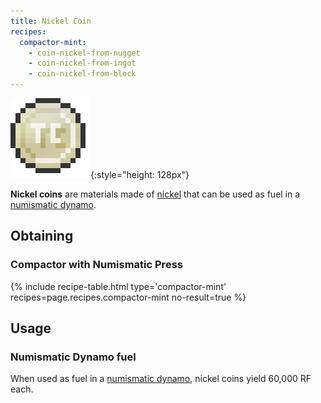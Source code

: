 ```yaml
---
title: Nickel Coin
recipes:
  compactor-mint:
    - coin-nickel-from-nugget
    - coin-nickel-from-ingot
    - coin-nickel-from-block
---
```


![Nickel coin](/assets/images/thermal-foundation/coin-nickel.png){:style="height: 128px"}


**Nickel coins** are materials made of
[nickel](/docs/thermal-foundation/items/materials/ingots/nickel-ingot/) that can
be used as fuel in a [numismatic
dynamo](/docs/thermal-expansion/dynamos/numismatic-dynamo/).


Obtaining
---------

### Compactor with Numismatic Press
{% include recipe-table.html type='compactor-mint' recipes=page.recipes.compactor-mint no-result=true %}


Usage
-----

### Numismatic Dynamo fuel
When used as fuel in a [numismatic
dynamo](/docs/thermal-expansion/dynamos/numismatic-dynamo/), nickel coins yield
60,000 RF each.
